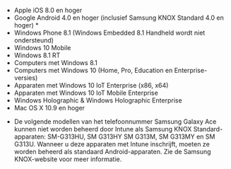 
- Apple iOS 8.0 en hoger
- Google Android 4.0 en hoger (inclusief Samsung KNOX Standard 4.0 en hoger) *
- Windows Phone 8.1 (Windows Embedded 8.1 Handheld wordt niet ondersteund)
- Windows 10 Mobile
- Windows 8.1 RT
- Computers met Windows 8.1
- Computers met Windows 10 (Home, Pro, Education en Enterprise-versies)
- Apparaten met Windows 10 IoT Enterprise (x86, x64)
- Apparaten met Windows 10 IoT Mobile Enterprise
- Windows Holographic & Windows Holographic Enterprise
- Mac OS X 10.9 en hoger

* De volgende modellen van het telefoonnummer Samsung Galaxy Ace kunnen niet worden beheerd door Intune als Samsung KNOX Standard-apparaten: SM-G313HU, SM G313HY SM G313M, SM G313MY en SM G313U. Wanneer u deze apparaten met Intune inschrijft, moeten ze worden beheerd als standaard Android-apparaten. Zie de Samsung KNOX-website voor meer informatie.
